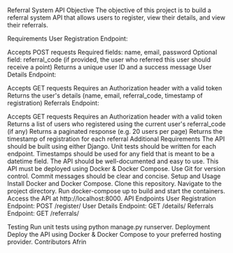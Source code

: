 Referral System API
Objective
The objective of this project is to build a referral system API that allows users to register, view their details, and view their referrals.

Requirements
User Registration Endpoint:

Accepts POST requests
Required fields: name, email, password
Optional field: referral_code (if provided, the user who referred this user should receive a point)
Returns a unique user ID and a success message
User Details Endpoint:

Accepts GET requests
Requires an Authorization header with a valid token
Returns the user's details (name, email, referral_code, timestamp of registration)
Referrals Endpoint:

Accepts GET requests
Requires an Authorization header with a valid token
Returns a list of users who registered using the current user's referral_code (if any)
Returns a paginated response (e.g. 20 users per page)
Returns the timestamp of registration for each referral
Additional Requirements
The API should be built using either Django.
Unit tests should be written for each endpoint.
Timestamps should be used for any field that is meant to be a datetime field.
The API should be well-documented and easy to use.
This API must be deployed using Docker & Docker Compose.
Use Git for version control.
Commit messages should be clear and concise.
Setup and Usage
Install Docker and Docker Compose.
Clone this repository.
Navigate to the project directory.
Run docker-compose up to build and start the containers.
Access the API at http://localhost:8000.
API Endpoints
User Registration Endpoint: POST /register/
User Details Endpoint: GET /details/
Referrals Endpoint: GET /referrals/

Testing
Run unit tests using python manage.py runserver.
Deployment
Deploy the API using Docker & Docker Compose to your preferred hosting provider.
Contributors
Afrin